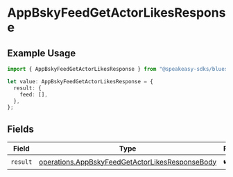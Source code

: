 # AppBskyFeedGetActorLikesResponse

## Example Usage

```typescript
import { AppBskyFeedGetActorLikesResponse } from "@speakeasy-sdks/bluesky/models/operations";

let value: AppBskyFeedGetActorLikesResponse = {
  result: {
    feed: [],
  },
};
```

## Fields

| Field                                                                                                              | Type                                                                                                               | Required                                                                                                           | Description                                                                                                        |
| ------------------------------------------------------------------------------------------------------------------ | ------------------------------------------------------------------------------------------------------------------ | ------------------------------------------------------------------------------------------------------------------ | ------------------------------------------------------------------------------------------------------------------ |
| `result`                                                                                                           | [operations.AppBskyFeedGetActorLikesResponseBody](../../models/operations/appbskyfeedgetactorlikesresponsebody.md) | :heavy_check_mark:                                                                                                 | N/A                                                                                                                |